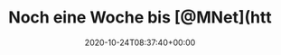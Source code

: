 ---
retweeted: false
source: <a href="http://twitter.com/download/android" rel="nofollow">Twitter for Android</a>
entities:
  hashtags: []
  symbols: []
  user_mentions:
  - name: M-Net
    screen_name: MNet
    indices:
    - '20'
    - '25'
    id_str: '276701473'
    id: '276701473'
  urls: []
display_text_range:
- '0'
- '29'
favorite_count: '0'
id_str: '1319920983441068032'
truncated: false
retweet_count: '0'
id: '1319920983441068032'
created_at: Sat Oct 24 08:37:40 +0000 2020
favorited: false
full_text: Noch eine Woche bis [@MNet](https://twitter.com/MNet) \o/
lang: de
tags:
- pesos:twitter
date: '2020-10-24T08:37:40+00:00'
src: https://twitter.com/bascht/status/1319920983441068032
original_url: https://twitter.com/bascht/status/1319920983441068032
type: twitter_tweet
text: Noch eine Woche bis [@MNet](https://twitter.com/MNet) \o/
title: Noch eine Woche bis [@MNet](htt

---